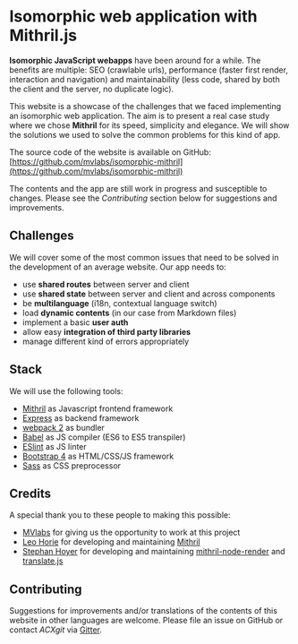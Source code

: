 # Isomorphic web application with Mithril.js

**Isomorphic JavaScript webapps** have been around for a while. The benefits are multiple: SEO (crawlable urls), 
performance (faster first render, interaction and navigation) and maintainability (less code, shared by both the client 
and the server, no duplicate logic).

This website is a showcase of the challenges that we faced implementing an isomorphic web application. 
The aim is to present a real case study where we chose **Mithril** for its speed, simplicity and elegance. 
We will show the solutions we used to solve the common problems for this kind of app.

The source code of the website is available on GitHub:  
[https://github.com/mvlabs/isomorphic-mithril](https://github.com/mvlabs/isomorphic-mithril)

The contents and the app are still work in progress and susceptible to changes. Please see 
the *Contributing* section below for suggestions and improvements.


## Challenges

We will cover some of the most common issues that need to be solved in the development of an average website. 
Our app needs to:

- use **shared routes** between server and client
- use **shared state** between server and client and across components
- be **multilanguage** (i18n, contextual language switch)
- load **dynamic contents** (in our case from Markdown files)
- implement a basic **user auth**
- allow easy **integration of third party libraries**
- manage different kind of errors appropriately


## Stack

We will use the following tools:

 - [Mithril](http://mithril.js.org/) as Javascript frontend framework
 - [Express](http://expressjs.com/) as backend framework
 - [webpack 2](https://webpack.github.io/) as bundler
 - [Babel](http://babeljs.io/) as JS compiler (ES6 to ES5 transpiler)
 - [ESlint](http://eslint.org/) as JS linter
 - [Bootstrap 4](http://v4-alpha.getbootstrap.com/) as HTML/CSS/JS framework
 - [Sass](http://sass-lang.com/) as CSS preprocessor
 
 
## Credits
 
A special thank you to these people to making this possible:
 
- [MVlabs](http://mvlabs.it/) for giving us the opportunity to work at this project
- [Leo Horie](https://github.com/lhorie) for developing and maintaining [Mithril](http://mithril.js.org/)
- [Stephan Hoyer](https://github.com/StephanHoyer) for developing and maintaining 
[mithril-node-render](https://github.com/StephanHoyer/mithril-node-render) and 
[translate.js](https://github.com/StephanHoyer/translate.js)


## Contributing

Suggestions for improvements and/or translations of the contents of this website in other languages are welcome. 
Please file an issue on GitHub or contact *ACXgit* via [Gitter](https://gitter.im/lhorie/mithril.js).
